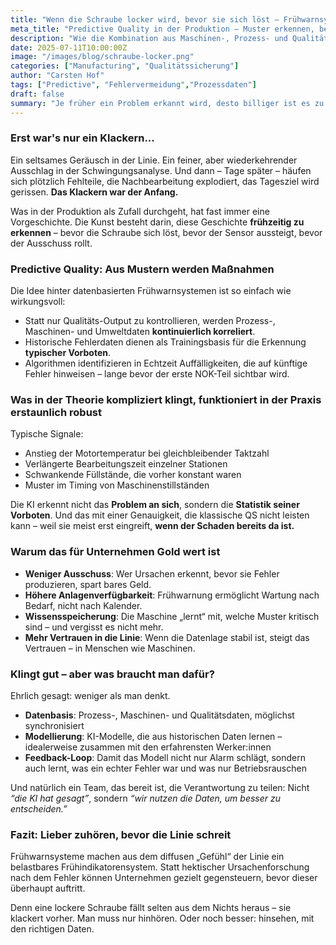 ```yaml
---
title: "Wenn die Schraube locker wird, bevor sie sich löst – Frühwarnsysteme mit Daten"
meta_title: "Predictive Quality in der Produktion – Muster erkennen, bevor Ausschuss entsteht"
description: "Wie die Kombination aus Maschinen-, Prozess- und Qualitätsdaten eine neue Ära der Fehlervermeidung einläutet – datenbasiert, proaktiv und effizient."
date: 2025-07-11T10:00:00Z
image: "/images/blog/schraube-locker.png"
categories: ["Manufacturing", "Qualitätssicherung"]
author: "Carsten Hof"
tags: ["Predictive", "Fehlervermeidung","Prozessdaten"]
draft: false
summary: "Je früher ein Problem erkannt wird, desto billiger ist es zu beheben. Doch klassische QS erkennt meist erst, wenn's zu spät ist. Datenbasierte Frühwarnsysteme ändern das – mit weniger Ausschuss."
---
```


### Erst war's nur ein Klackern...

Ein seltsames Geräusch in der Linie. Ein feiner, aber wiederkehrender Ausschlag in der Schwingungsanalyse. Und dann – Tage später – häufen sich plötzlich Fehlteile, die Nachbearbeitung explodiert, das Tagesziel wird gerissen. **Das Klackern war der Anfang.**

Was in der Produktion als Zufall durchgeht, hat fast immer eine Vorgeschichte. Die Kunst besteht darin, diese Geschichte **frühzeitig zu erkennen** – bevor die Schraube sich löst, bevor der Sensor aussteigt, bevor der Ausschuss rollt.

### Predictive Quality: Aus Mustern werden Maßnahmen

Die Idee hinter datenbasierten Frühwarnsystemen ist so einfach wie wirkungsvoll:

* Statt nur Qualitäts-Output zu kontrollieren, werden Prozess-, Maschinen- und Umweltdaten **kontinuierlich korreliert**.
* Historische Fehlerdaten dienen als Trainingsbasis für die Erkennung **typischer Vorboten**.
* Algorithmen identifizieren in Echtzeit Auffälligkeiten, die auf künftige Fehler hinweisen – lange bevor der erste NOK-Teil sichtbar wird.

### Was in der Theorie kompliziert klingt, funktioniert in der Praxis erstaunlich robust

Typische Signale:

* Anstieg der Motortemperatur bei gleichbleibender Taktzahl
* Verlängerte Bearbeitungszeit einzelner Stationen
* Schwankende Füllstände, die vorher konstant waren
* Muster im Timing von Maschinenstillständen

Die KI erkennt nicht das **Problem an sich**, sondern die **Statistik seiner Vorboten**. Und das mit einer Genauigkeit, die klassische QS nicht leisten kann – weil sie meist erst eingreift, **wenn der Schaden bereits da ist.**

### Warum das für Unternehmen Gold wert ist

* **Weniger Ausschuss**: Wer Ursachen erkennt, bevor sie Fehler produzieren, spart bares Geld.
* **Höhere Anlagenverfügbarkeit**: Frühwarnung ermöglicht Wartung nach Bedarf, nicht nach Kalender.
* **Wissensspeicherung**: Die Maschine „lernt“ mit, welche Muster kritisch sind – und vergisst es nicht mehr.
* **Mehr Vertrauen in die Linie**: Wenn die Datenlage stabil ist, steigt das Vertrauen – in Menschen wie Maschinen.

### Klingt gut – aber was braucht man dafür?

Ehrlich gesagt: weniger als man denkt.

* **Datenbasis**: Prozess-, Maschinen- und Qualitätsdaten, möglichst synchronisiert
* **Modellierung**: KI-Modelle, die aus historischen Daten lernen – idealerweise zusammen mit den erfahrensten Werker\:innen
* **Feedback-Loop**: Damit das Modell nicht nur Alarm schlägt, sondern auch lernt, was ein echter Fehler war und was nur Betriebsrauschen

Und natürlich ein Team, das bereit ist, die Verantwortung zu teilen: Nicht *“die KI hat gesagt”*, sondern *“wir nutzen die Daten, um besser zu entscheiden.”*

### Fazit: Lieber zuhören, bevor die Linie schreit

Frühwarnsysteme machen aus dem diffusen „Gefühl“ der Linie ein belastbares Frühindikatorensystem. Statt hektischer Ursachenforschung nach dem Fehler können Unternehmen gezielt gegensteuern, bevor dieser überhaupt auftritt.

Denn eine lockere Schraube fällt selten aus dem Nichts heraus – sie klackert vorher. Man muss nur hinhören. Oder noch besser: hinsehen, mit den richtigen Daten.
